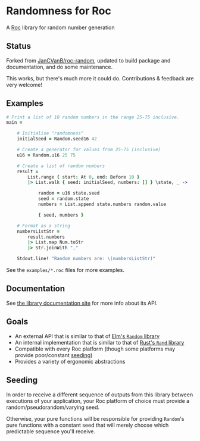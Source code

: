 # Randomness for Roc

A [Roc](https://github.com/roc-lang/roc) library for random number generation

## Status

Forked from [JanCVanB/roc-random](https://github.com/JanCVanB/roc-random), updated to build package and documentation, and do some maintenance.

This works, but there's much more it could do. Contributions & feedback are very welcome!

## Examples

```coffee
# Print a list of 10 random numbers in the range 25-75 inclusive.
main =

    # Initialise "randomness"
    initialSeed = Random.seed16 42

    # Create a generator for values from 25-75 (inclusive)
    u16 = Random.u16 25 75

    # Create a list of random numbers
    result =
        List.range { start: At 0, end: Before 10 }
        |> List.walk { seed: initialSeed, numbers: [] } \state, _ ->

            random = u16 state.seed
            seed = random.state
            numbers = List.append state.numbers random.value

            { seed, numbers }

    # Format as a string
    numbersListStr =
        result.numbers
        |> List.map Num.toStr
        |> Str.joinWith ","

    Stdout.line! "Random numbers are: \(numbersListStr)"
```

See the `examples/*.roc` files for more examples.

## Documentation

See [the library documentation site](https://lukewilliamboswell.github.io/roc-parser/)
for more info about its API.

## Goals

* An external API that is similar to that of
[Elm's `Random` library](https://github.com/elm/random)
* An internal implementation that is similar to that of
[Rust's `Rand` library](https://github.com/rust-random/rand)
* Compatible with every Roc platform
(though some platforms may provide poor/constant [seeding](#seeding))
* Provides a variety of ergonomic abstractions

## Seeding

In order to receive a different sequence of outputs from this library between executions of your application, your Roc platform of choice must provide a random/pseudorandom/varying seed.

Otherwise, your pure functions will be responsible for providing `Random`'s pure functions with a constant seed that will merely choose which predictable sequence you'll receive.
